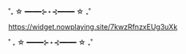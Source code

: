 ˚₊ ☆ ━━━━⊱⋆⊰━━━━ ☆ ₊˚

https://widget.nowplaying.site/7kwzRfnzxEUg3uXk

˚ ₊ ☆ ━━━━⊱⋆⊰━━━━ ☆ ₊˚
       
